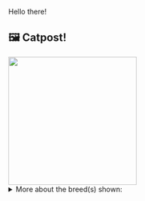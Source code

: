 Hello there!



## 🖼️ Catpost!

<sub>
    <img src="https://cdn2.thecatapi.com/images/JFPROfGtQ.jpg" height="256">
</sub>


<details>
<summary>More about the breed(s) shown:</summary>

Breed: American Shorthair

Description: The American Shorthair is known for its longevity, robust health, good looks, sweet personality, and amiability with children, dogs, and other pets.

Links:
<ul>
  <li>CFA http://cfa.org/Breeds/BreedsAB/AmericanShorthair.aspx</li>
  <li>Wikipedia https://en.wikipedia.org/wiki/American_Shorthair</li>
</ul> 

</details>
